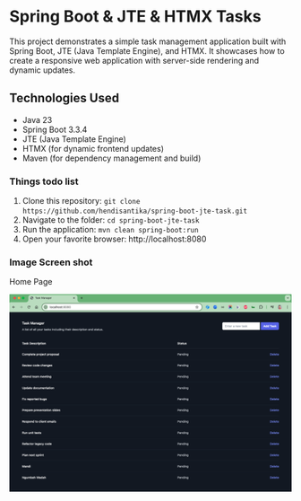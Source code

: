 # Spring Boot & JTE & HTMX Tasks

This project demonstrates a simple task management application built with Spring Boot, JTE (Java Template Engine), and HTMX. It showcases how to create a responsive web application with server-side rendering and dynamic updates.

## Technologies Used

- Java 23
- Spring Boot 3.3.4
- JTE (Java Template Engine)
- HTMX (for dynamic frontend updates)
- Maven (for dependency management and build)

### Things todo list

1. Clone this repository: `git clone https://github.com/hendisantika/spring-boot-jte-task.git`
2. Navigate to the folder: `cd spring-boot-jte-task`
3. Run the application: `mvn clean spring-boot:run`
4. Open your favorite browser: http://localhost:8080

### Image Screen shot

Home Page

![Home Page](img/home.png "Home Page")
